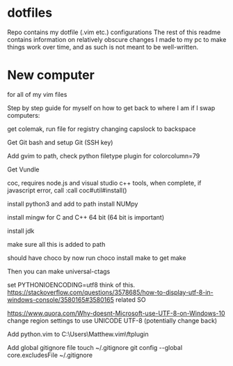# dotfiles
Repo contains my dotfile (.vim etc.) configurations
The rest of this readme contains information on relatively obscure changes I made to my pc to make things work over time, and as such is not meant to be well-written.

# New computer
for all of my vim files

Step by step guide for myself on how to get back to where I am if I swap computers:

get colemak, run file for registry changing capslock to backspace

Get Git bash and setup Git (SSH key)

Add gvim to path, check python filetype plugin for colorcolumn=79

Get Vundle

coc, requires node.js and visual studio c++ tools, when complete, if javascript error, call :call coc#util#install()

install python3 and add to path
install NUMpy

install mingw for C and C++ 64 bit (64 bit is important)

install jdk

make sure all this is added to path

should have choco by now run choco install make to get make

Then you can make universal-ctags

set PYTHONIOENCODING=utf8 think of this. https://stackoverflow.com/questions/3578685/how-to-display-utf-8-in-windows-console/3580165#3580165 related SO

https://www.quora.com/Why-doesnt-Microsoft-use-UTF-8-on-Windows-10 change region settings to use UNICODE UTF-8 (potentially change back)

Add python.vim to C:\Users\Matthew\.vim\ftplugin

Add global gitignore file
touch ~/.gitignore
git config --global core.excludesFile ~/.gitignore
